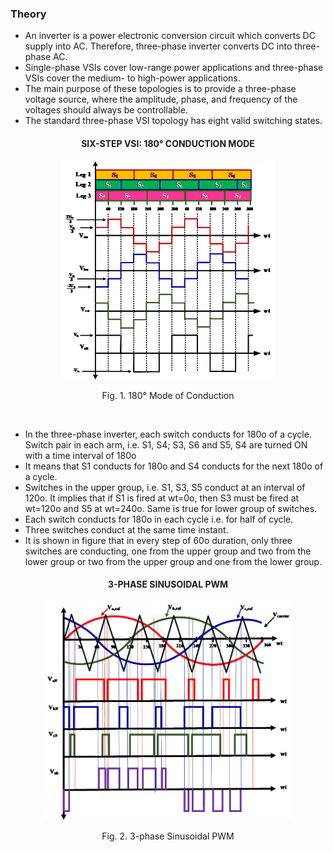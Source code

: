 ### Theory

- An inverter is a power electronic conversion circuit which converts DC supply into AC. Therefore, three-phase inverter converts DC into three-phase AC.
- Single-phase VSIs cover low-range power applications and three-phase VSIs cover the medium- to high-power applications.
- The main purpose of these topologies is to provide a three-phase voltage source, where the amplitude, phase, and frequency of the voltages should always be controllable.
- The standard three-phase VSI topology has eight valid switching states.


<center>
  
#### SIX-STEP VSI: 180&#176; CONDUCTION MODE<br>

  <img src="images/th1.png" height="350px">
  
Fig. 1.  180&#176; Mode of Conduction

</center>
<br>


- In the three-phase inverter, each switch conducts for 180o of a cycle. Switch pair in each arm, i.e. S1, S4; S3, S6 and S5, S4 are turned ON with a time interval of 180o
- It means that S1 conducts for 180o and S4 conducts for the next 180o of a cycle.
- Switches in the upper group, i.e. S1, S3, S5 conduct at an interval of 120o. It implies that if S1 is fired at wt=0o, then S3 must be fired at wt=120o and S5 at wt=240o. Same is true for lower group of switches.
- Each switch conducts for 180o in each cycle i.e. for half of cycle.
- Three switches conduct at the same time instant.
- It is shown in figure that in every step of 60o duration, only three switches are conducting, one from the upper group and two from the lower group or two from the upper group and one from the lower group.

<center>

#### 3-PHASE SINUSOIDAL PWM<br>

  <img src="images/th2.png" height="350px">
  
Fig. 2. 3-phase Sinusoidal PWM

</center>
<br>
